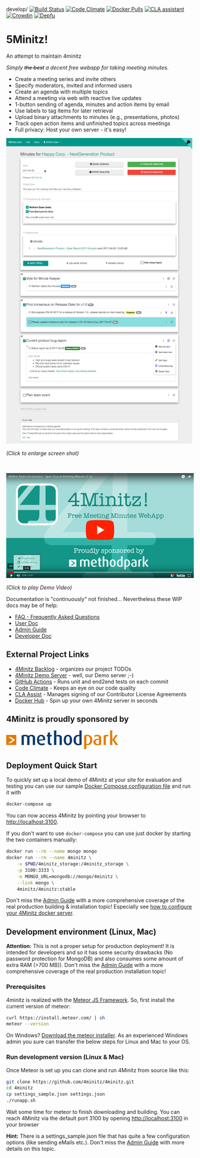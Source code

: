 develop/
[![Build Status](https://github.com/bubonicfred/5minitz/workflows/4Minitz%20CI%20TestRunner/badge.svg?branch=develop)](https://github.com/4minitz/4minitz/actions?query=workflow%3A%224Minitz+CI+TestRunner%22)
[![Code Climate](https://codeclimate.com/github/4minitz/4minitz/badges/gpa.svg)](https://codeclimate.com/github/4minitz/4minitz)
[![Docker Pulls](https://img.shields.io/docker/pulls/4minitz/4minitz.svg)](https://hub.docker.com/r/4minitz/4minitz/)
[![CLA assistant](https://cla-assistant.io/readme/badge/4minitz/4minitz)](https://cla-assistant.io/4minitz/4minitz)
[![Crowdin](https://badges.crowdin.net/4minitz/localized.svg)](https://crowdin.com/project/4minitz)
[![Depfu](https://badges.depfu.com/badges/7fd87ff3f89e108808bbeb22148db594/overview.svg)](https://depfu.com/github/bubonicfred/5minitz?project_id=30798)

# 5Minitz!

An attempt to maintain 4minitz

_Simply ~~the best~~ a decent free webapp for taking meeting minutes._

- Create a meeting series and invite others
- Specify moderators, invited and informed users
- Create an agenda with multiple topics
- Attend a meeting via web with reactive live updates
- 1-button sending of agenda, minutes and action items by email
- Use labels to tag items for later retrieval
- Upload binary attachments to minutes (e.g., presentations, photos)
- Track open action items and unfinished topics across meetings
- Full privacy: Host your own server - it's easy!

<a href="https://raw.githubusercontent.com/4minitz/4minitz/develop/doc/4minitz_screenshot.png"><img src="https://raw.githubusercontent.com/4minitz/4minitz/develop/doc/4minitz_screenshot.png" width="500" ></a>

_(Click to enlarge screen shot)_

<br>

[![4Minitz Demo Video](doc/4Minitz_Youtube_Thumbnail.png)](https://www.youtube.com/watch?v=v28q6AaEySQ)

_(Click to play Demo Video)_

Documentation is "continuously" not finished... Nevertheless these WIP docs may
be of help:

- [FAQ - Frequently Asked Questions](doc/faq.md)
- [User Doc](doc/user/usermanual.md)
- [Admin Guide](doc/admin/adminguide.md)
- [Developer Doc](doc/developer/developermanual.md)

## External Project Links

- [4Minitz Backlog](https://github.com/4minitz/4minitz/projects/1) - organizes
  our project TODOs
- [4Minitz Demo Server](https://www.4minitz.com) - well, our Demo server ;-)
- [GitHub Actions](https://github.com/4minitz/4minitz/actions?query=workflow%3A%224Minitz+CI+TestRunner%22) -
  Runs unit and end2end tests on each commit
- [Code Climate](https://codeclimate.com/github/4minitz/4minitz) - Keeps an eye
  on our code quality
- [CLA Assist](https://cla-assistant.io/4minitz/4minitz) - Manages signing of
  our Contributor License Agreements
- [Docker Hub](https://hub.docker.com/r/4minitz/4minitz/) - Spin up your own
  4Minitz server in seconds

## 4Minitz is proudly sponsored by

<a href="http://www.methodpark.de"><img src="https://raw.githubusercontent.com/4minitz/4minitz/develop/doc/sponsor_methodpark.png" height="50px" alt="Method Park"></a>

## Deployment Quick Start

To quickly set up a local demo of 4Minitz at your site for evaluation and
testing you can use our sample
[Docker Compose configuration file](https://raw.githubusercontent.com/4minitz/4minitz/develop/docker-compose.yml)
and run it with

```sh
docker-compose up
```

You can now access 4Minitz by pointing your browser to
[http://localhost:3100](http://localhost:3100).

If you don't want to use `docker-compose` you can use just docker by starting
the two containers manually:

```sh
docker run --rm --name mongo mongo
docker run --rm --name 4minitz \
    -v $PWD/4minitz_storage:/4minitz_storage \
    -p 3100:3333 \
    -e MONGO_URL=mongodb://mongo/4minitz \
    --link mongo \
    4minitz/4minitz:stable
```

Don't miss the [Admin Guide](doc/admin/adminguide.md) with a more comprehensive
coverage of the real production building & installation topic! Especially see
[how to configure your 4Minitz docker server](doc/admin/adminguide.md#production-running---with-docker).

## Development environment (Linux, Mac)

**Attention:** This is not a proper setup for production deployment! It is
intended for developers and so it has some security drawbacks (No password
protection for MongoDB) and also consumes some amount of extra RAM (>700 MB)).
Don't miss the [Admin Guide](doc/admin/adminguide.md) with a more comprehensive
coverage of the real production installation topic!

### Prerequisites

4minitz is realized with the [Meteor JS Framework](http://www.meteor.com). So,
first install the current version of meteor:

```sh
curl https://install.meteor.com/ | sh
meteor --version
```

On Windows? [Download the meteor installer](https://install.meteor.com/windows).
As an experienced Windows admin you sure can transfer the below steps for Linux
and Mac to your OS.

### Run development version (Linux & Mac)

Once Meteor is set up you can clone and run 4Minitz from source like this:

```sh
git clone https://github.com/4minitz/4minitz.git
cd 4minitz
cp settings_sample.json settings.json
./runapp.sh
```

Wait some time for meteor to finish downloading and building. You can reach
4Minitz via the default port 3100 by opening
[http://localhost:3100](http://localhost:3100) in your browser

**Hint:** There is a settings_sample.json file that has quite a few
configuration options (like sending eMails etc.). Don't miss the
[Admin Guide](doc/admin/adminguide.md) with more details on this topic.
